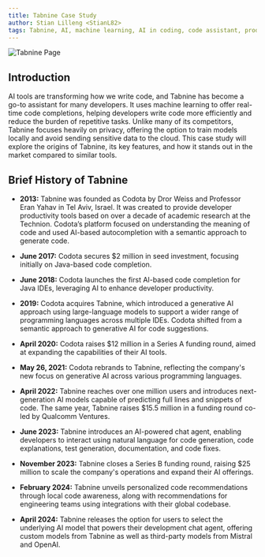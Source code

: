 ```yaml
---
title: Tabnine Case Study
author: Stian Lilleng <StianL82>
tags: Tabnine, AI, machine learning, AI in coding, code assistant, productivity tools, code automation, case study
---
```


![Tabnine Page](~/assets/ai-ml/Tabnine/tabnine-main.png)

## **Introduction**

AI tools are transforming how we write code, and Tabnine has become a go-to assistant for many developers. It uses machine learning to offer real-time code completions, helping developers write code more efficiently and reduce the burden of repetitive tasks. Unlike many of its competitors, Tabnine focuses heavily on privacy, offering the option to train models locally and avoid sending sensitive data to the cloud. This case study will explore the origins of Tabnine, its key features, and how it stands out in the market compared to similar tools.

## Brief History of Tabnine

- **2013:** Tabnine was founded as Codota by Dror Weiss and Professor Eran Yahav in Tel Aviv, Israel. It was created to provide developer productivity tools based on over a decade of academic research at the Technion. Codota’s platform focused on understanding the meaning of code and used AI-based autocompletion with a semantic approach to generate code.

- **June 2017:** Codota secures $2 million in seed investment, focusing initially on Java-based code completion.

- **June 2018:** Codota launches the first AI-based code completion for Java IDEs, leveraging AI to enhance developer productivity.

- **2019:** Codota acquires Tabnine, which introduced a generative AI approach using large-language models to support a wider range of programming languages across multiple IDEs. Codota shifted from a semantic approach to generative AI for code suggestions.

- **April 2020:** Codota raises $12 million in a Series A funding round, aimed at expanding the capabilities of their AI tools.

- **May 26, 2021:** Codota rebrands to Tabnine, reflecting the company's new focus on generative AI across various programming languages.

- **April 2022:** Tabnine reaches over one million users and introduces next-generation AI models capable of predicting full lines and snippets of code. The same year, Tabnine raises $15.5 million in a funding round co-led by Qualcomm Ventures.

- **June 2023:** Tabnine introduces an AI-powered chat agent, enabling developers to interact using natural language for code generation, code explanations, test generation, documentation, and code fixes.

- **November 2023:** Tabnine closes a Series B funding round, raising $25 million to scale the company's operations and expand their AI offerings.

- **February 2024:** Tabnine unveils personalized code recommendations through local code awareness, along with recommendations for engineering teams using integrations with their global codebase.

- **April 2024:** Tabnine releases the option for users to select the underlying AI model that powers their development chat agent, offering custom models from Tabnine as well as third-party models from Mistral and OpenAI.
